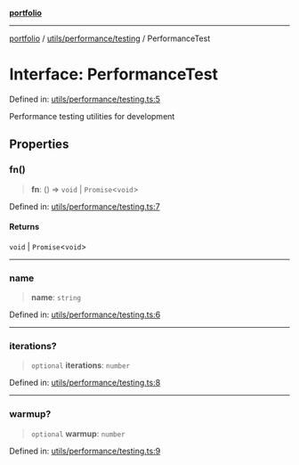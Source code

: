 [**portfolio**](../../../../README.md)

***

[portfolio](../../../../modules.md) / [utils/performance/testing](../README.md) / PerformanceTest

# Interface: PerformanceTest

Defined in: [utils/performance/testing.ts:5](https://github.com/tnorlund/Portfolio/blob/9c3b6b445df61d0f11eac4aa1a6221384f96b729/portfolio/utils/performance/testing.ts#L5)

Performance testing utilities for development

## Properties

### fn()

> **fn**: () => `void` \| `Promise`\<`void`\>

Defined in: [utils/performance/testing.ts:7](https://github.com/tnorlund/Portfolio/blob/9c3b6b445df61d0f11eac4aa1a6221384f96b729/portfolio/utils/performance/testing.ts#L7)

#### Returns

`void` \| `Promise`\<`void`\>

***

### name

> **name**: `string`

Defined in: [utils/performance/testing.ts:6](https://github.com/tnorlund/Portfolio/blob/9c3b6b445df61d0f11eac4aa1a6221384f96b729/portfolio/utils/performance/testing.ts#L6)

***

### iterations?

> `optional` **iterations**: `number`

Defined in: [utils/performance/testing.ts:8](https://github.com/tnorlund/Portfolio/blob/9c3b6b445df61d0f11eac4aa1a6221384f96b729/portfolio/utils/performance/testing.ts#L8)

***

### warmup?

> `optional` **warmup**: `number`

Defined in: [utils/performance/testing.ts:9](https://github.com/tnorlund/Portfolio/blob/9c3b6b445df61d0f11eac4aa1a6221384f96b729/portfolio/utils/performance/testing.ts#L9)
